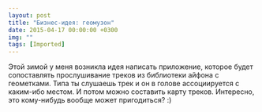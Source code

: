 ```yaml
---
layout: post
title: "Бизнес-идея: геомузон"
date: 2015-04-17 00:00:00 +0300
img: ""
tags: [Imported]
---
```


Этой зимой у меня возникла идея написать приложение, которое будет сопоставлять прослушивание треков из библиотеки айфона с геометками.
Типа ты слушаешь трек и он в голове ассоциируется с каким-ибо местом. И потом можно составить карту треков. Интересно, это кому-нибудь вообще может пригодиться? :)
